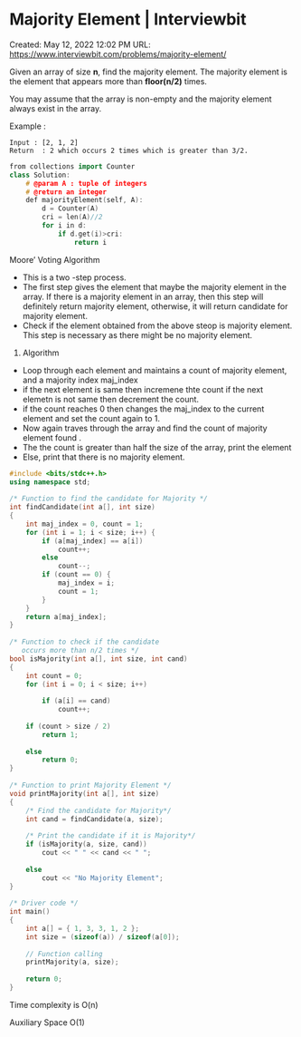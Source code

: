 # Majority Element | Interviewbit

Created: May 12, 2022 12:02 PM
URL: https://www.interviewbit.com/problems/majority-element/

Given an array of size **n**, find the majority element. The majority element is the element that appears more than **floor(n/2)** times.

You may assume that the array is non-empty and the majority element always exist in the array.

Example :

```
Input : [2, 1, 2]
Return  : 2 which occurs 2 times which is greater than 3/2.

```

```cpp
from collections import Counter
class Solution:
    # @param A : tuple of integers
    # @return an integer
    def majorityElement(self, A):
        d = Counter(A)
        cri = len(A)//2
        for i in d:
            if d.get(i)>cri:
                return i
```

Moore’ Voting Algorithm

- This is a two -step process.
- The first step gives the element that maybe the majority element in the array. If there is a majority element in an array, then this step will definitely return majority element, otherwise, it will return candidate for majority element.
- Check if the element obtained from the above steop is majority element. This step is necessary as there might be no majority element.
1. Algorithm
- Loop through each element and maintains a count of majority element, and a majority index maj_index
- if the next element is same then incremene thte count if the next elemetn is not same then decrement the count.
- if the count reaches 0 then changes the maj_index to the current element and set the count again to 1.
- Now again traves through the array and find the count of majority element found .
- The the count is greater than half the size of the array, print the element
- Else, print that there is no majority element.

```cpp
#include <bits/stdc++.h>
using namespace std;
 
/* Function to find the candidate for Majority */
int findCandidate(int a[], int size)
{
    int maj_index = 0, count = 1;
    for (int i = 1; i < size; i++) {
        if (a[maj_index] == a[i])
            count++;
        else
            count--;
        if (count == 0) {
            maj_index = i;
            count = 1;
        }
    }
    return a[maj_index];
}
 
/* Function to check if the candidate
   occurs more than n/2 times */
bool isMajority(int a[], int size, int cand)
{
    int count = 0;
    for (int i = 0; i < size; i++)
 
        if (a[i] == cand)
            count++;
 
    if (count > size / 2)
        return 1;
 
    else
        return 0;
}
 
/* Function to print Majority Element */
void printMajority(int a[], int size)
{
    /* Find the candidate for Majority*/
    int cand = findCandidate(a, size);
 
    /* Print the candidate if it is Majority*/
    if (isMajority(a, size, cand))
        cout << " " << cand << " ";
 
    else
        cout << "No Majority Element";
}
 
/* Driver code */
int main()
{
    int a[] = { 1, 3, 3, 1, 2 };
    int size = (sizeof(a)) / sizeof(a[0]);
 
    // Function calling
    printMajority(a, size);
 
    return 0;
}
```

Time complexity is O(n)

Auxiliary Space O(1)